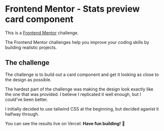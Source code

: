 # Frontend Mentor - Stats preview card component

This is a [Frontend Mentor](https://www.frontendmentor.io) challenge. 

The Frontend Mentor challenges help you improve your coding skills by building realistic projects.



## The challenge

The challenge is to build out a card component and get it looking as close to the design as possible.



The hardest part of the challenge was making the design look exactly like the one that was provided. I believe I replicated it well enough, but I could've been better. 

I initially decided to use tailwind CSS at the beginning, but decided aganist it halfway through.


You can see the results live on Vercel: 
**Have fun building!** 🚀
